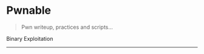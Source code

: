 # Pwnable

>Pwn writeup, practices and scripts...

Binary Exploitation

-----------------------------------------------------
